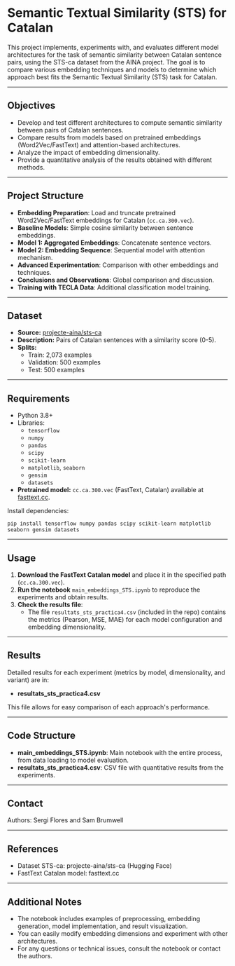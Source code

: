 # Semantic Textual Similarity (STS) for Catalan

This project implements, experiments with, and evaluates different model architectures for the task of semantic similarity between Catalan sentence pairs, using the STS-ca dataset from the AINA project. The goal is to compare various embedding techniques and models to determine which approach best fits the Semantic Textual Similarity (STS) task for Catalan.

---

## **Objectives**

- Develop and test different architectures to compute semantic similarity between pairs of Catalan sentences.
- Compare results from models based on pretrained embeddings (Word2Vec/FastText) and attention-based architectures.
- Analyze the impact of embedding dimensionality.
- Provide a quantitative analysis of the results obtained with different methods.

---

## **Project Structure**

- **Embedding Preparation**: Load and truncate pretrained Word2Vec/FastText embeddings for Catalan (`cc.ca.300.vec`).
- **Baseline Models**: Simple cosine similarity between sentence embeddings.
- **Model 1: Aggregated Embeddings**: Concatenate sentence vectors.
- **Model 2: Embedding Sequence**: Sequential model with attention mechanism.
- **Advanced Experimentation**: Comparison with other embeddings and techniques.
- **Conclusions and Observations**: Global comparison and discussion.
- **Training with TECLA Data**: Additional classification model training.

---

## **Dataset**

- **Source:** [projecte-aina/sts-ca](https://huggingface.co/datasets/projecte-aina/sts-ca)
- **Description:** Pairs of Catalan sentences with a similarity score (0-5).
- **Splits:**
  - Train: 2,073 examples
  - Validation: 500 examples
  - Test: 500 examples

---

## **Requirements**

- Python 3.8+
- Libraries:
  - `tensorflow`
  - `numpy`
  - `pandas`
  - `scipy`
  - `scikit-learn`
  - `matplotlib`, `seaborn`
  - `gensim`
  - `datasets`
- **Pretrained model:** `cc.ca.300.vec` (FastText, Catalan) available at [fasttext.cc](https://fasttext.cc/docs/en/crawl-vectors.html).

Install dependencies:

`pip install tensorflow numpy pandas scipy scikit-learn matplotlib seaborn gensim datasets`


---

## **Usage**

1. **Download the FastText Catalan model** and place it in the specified path (`cc.ca.300.vec`).
2. **Run the notebook** `main_embeddings_STS.ipynb` to reproduce the experiments and obtain results.
3. **Check the results file**:  
   - The file `resultats_sts_practica4.csv` (included in the repo) contains the metrics (Pearson, MSE, MAE) for each model configuration and embedding dimensionality.

---

## **Results**

Detailed results for each experiment (metrics by model, dimensionality, and variant) are in:

- **resultats_sts_practica4.csv**

This file allows for easy comparison of each approach's performance.

---

## **Code Structure**

- **main_embeddings_STS.ipynb**: Main notebook with the entire process, from data loading to model evaluation.
- **resultats_sts_practica4.csv**: CSV file with quantitative results from the experiments.

---

## **Contact**

Authors: Sergi Flores and Sam Brumwell

---

## **References**

- Dataset STS-ca: projecte-aina/sts-ca (Hugging Face)
- FastText Catalan model: fasttext.cc

---

## **Additional Notes**

- The notebook includes examples of preprocessing, embedding generation, model implementation, and result visualization.
- You can easily modify embedding dimensions and experiment with other architectures.
- For any questions or technical issues, consult the notebook or contact the authors.


